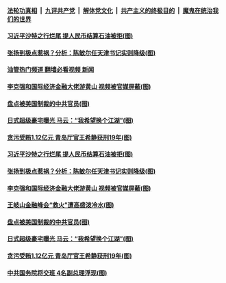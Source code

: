 ####  [法轮功真相](../../../../basic/blob/master/README.md?t=12121902) &nbsp;|&nbsp; [九评共产党](../../../../9ping.md/blob/master/README.md?t=12121902) &nbsp;|&nbsp; [解体党文化](../../../../jtdwh.md/blob/master/README.md?t=12121902)  &nbsp;|&nbsp; [共产主义的终极目的](../../../../gczydzjmd.md/blob/master/README.md?t=12121902) &nbsp;|&nbsp; [魔鬼在统治我们的世界](../../../../mgztzwmdsj.md/blob/master/README.md?t=12121902) 

#### [习近平沙特之行烂尾 提人民币结算石油被拒(图)](../pages/p2/1023920.md?t=12121902) 

#### [张扬到极点惹祸？分析：陈敏尔任天津书记实则降级(图)](../pages/p2/1023847.md?t=12121902) 

#### [油管热门频道 翻墙必看视频 新闻](http://129.146.143.75:81/youtube.html?12121902)

#### [李克强和国际经济金融大佬游黄山 视频被官媒屏蔽(图)](../pages/p2/1023861.md?t=12121902) 

#### [盘点被美国制裁的中共官员(图)](../pages/p2/1023805.md?t=12121902) 

#### [日式超级豪宅曝光 马云：“我希望换个江湖”(图)](../pages/p2/1023772.md?t=12121902) 

#### [贪污受贿1.12亿元 青岛厅官王希静获刑19年(图)](../pages/p2/1023779.md?t=12121902) 


#### [习近平沙特之行烂尾 提人民币结算石油被拒(图)](../pages/p2/1023920.md?t=12121902) 


#### [张扬到极点惹祸？分析：陈敏尔任天津书记实则降级(图)](../pages/p2/1023847.md?t=12121902) 

#### [李克强和国际经济金融大佬游黄山 视频被官媒屏蔽(图)](../pages/p2/1023861.md?t=12121902) 

#### [王岐山金融峰会“救火”遭高盛泼冷水(图)](../pages/p2/1023840.md?t=12121902) 

#### [盘点被美国制裁的中共官员(图)](../pages/p2/1023805.md?t=12121902) 






#### [日式超级豪宅曝光 马云：“我希望换个江湖”(图)](../pages/p2/1023772.md?t=12121902) 

#### [贪污受贿1.12亿元 青岛厅官王希静获刑19年(图)](../pages/p2/1023779.md?t=12121902) 


#### [中共国务院将交班 4名副总理浮现(图)](../pages/p2/1023724.md?t=12121902) 





<img src='http://gfw-breaker.win/goodnews/indexes/p2.md' width='0px' height='0px'/>
